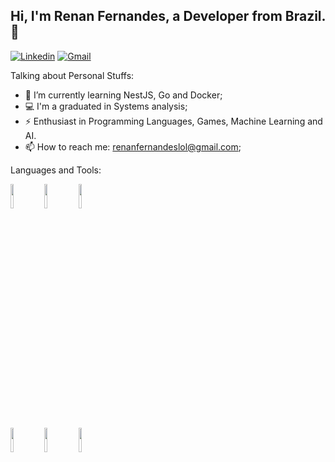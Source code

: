 ## Hi, I'm Renan Fernandes, a Developer from Brazil. 👋 
[![Linkedin](https://img.shields.io/badge/-LinkedIn-blue?style=flat&logo=Linkedin&logoColor=white)](https://www.linkedin.com/in/renan-fernandes-5924a9100/)
[![Gmail](https://img.shields.io/badge/-Gmail-c14438?style=flat&logo=Gmail&logoColor=white)](mailto:renanfernandeslol@gmail.com)
&nbsp;

Talking about Personal Stuffs:
- :man: I’m currently learning NestJS, Go and Docker; 
- :computer: I'm a graduated in Systems analysis;
- ⚡️ Enthusiast in Programming Languages, Games, Machine Learning and AI.
- :mailbox: How to reach me: renanfernandeslol@gmail.com;

Languages and Tools: 
<p>
  <code><img width="10%" src="https://www.vectorlogo.zone/logos/nodejs/nodejs-horizontal.svg"></code>
  <code><img width="10%" src="https://www.vectorlogo.zone/logos/nestjs/nestjs-ar21.svg"></code>
  <code><img width="10%" src="https://www.vectorlogo.zone/logos/adonisjs/adonisjs-ar21.svg"></code>
  <br />
  <code><img width="10%" src="https://www.vectorlogo.zone/logos/golang/golang-ar21.svg"></code>
  <code><img width="10%" src="https://www.vectorlogo.zone/logos/docker/docker-ar21.svg"></code>
  <code><img width="10%" src="https://www.vectorlogo.zone/logos/postgresql/postgresql-ar21.svg"></code>
</p>
